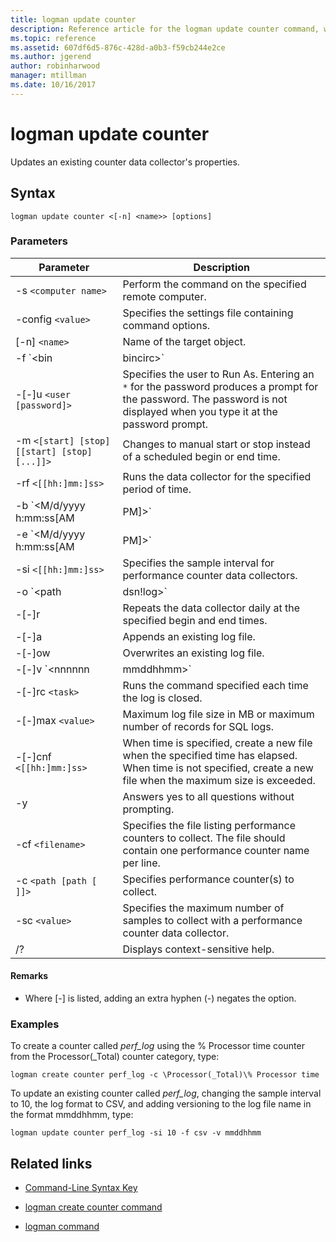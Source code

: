 ```yaml
---
title: logman update counter
description: Reference article for the logman update counter command, which updates an existing counter data collector's properties.
ms.topic: reference
ms.assetid: 607df6d5-876c-428d-a0b3-f59cb244e2ce
ms.author: jgerend
author: robinharwood
manager: mtillman
ms.date: 10/16/2017
---
```


# logman update counter



Updates an existing counter data collector's properties.

## Syntax

```
logman update counter <[-n] <name>> [options]
```

### Parameters


| Parameter | Description |
| --------- | ----------- |
| -s `<computer name>` | Perform the command on the specified remote computer. |
| -config `<value>` | Specifies the settings file containing command options. |
| [-n] `<name>` | Name of the target object. |
| -f `<bin|bincirc>` | Specifies the log format for the data collector. |
| -[-]u `<user [password]>` | Specifies the user to Run As. Entering an `*` for the password produces a prompt for the password. The password is not displayed when you type it at the password prompt. |
| -m `<[start] [stop] [[start] [stop] [...]]>` | Changes to manual start or stop instead of a scheduled begin or end time. |
| -rf `<[[hh:]mm:]ss>` | Runs the data collector for the specified period of time. |
| -b `<M/d/yyyy h:mm:ss[AM|PM]>` | Begins collecting data at the specified time. |
| -e `<M/d/yyyy h:mm:ss[AM|PM]>` | Ends data collection at the specified time. |
| -si `<[[hh:]mm:]ss>` | Specifies the sample interval for performance counter data collectors. |
| -o `<path|dsn!log>` | Specifies the output log file or the DSN and log set name in a SQL database. |
| -[-]r | Repeats the data collector daily at the specified begin and end times. |
| -[-]a | Appends an existing log file. |
| -[-]ow | Overwrites an existing log file. |
| -[-]v `<nnnnnn|mmddhhmm>` | Attaches file versioning information to the end of the log file name. |
| -[-]rc `<task>` | Runs the command specified each time the log is closed. |
| -[-]max `<value>` | Maximum log file size in MB or maximum number of records for SQL logs. |
| -[-]cnf `<[[hh:]mm:]ss>` | When time is specified, create a new file when the specified time has elapsed. When time is not specified, create a new file when the maximum size is exceeded. |
| -y | Answers yes to all questions without prompting. |
| -cf `<filename>` | Specifies the file listing performance counters to collect. The file should contain one performance counter name per line. |
| -c `<path [path [ ]]>` | Specifies performance counter(s) to collect. |
| -sc `<value>` | Specifies the maximum number of samples to collect with a performance counter data collector. |
| /? | Displays context-sensitive help. |

#### Remarks

- Where [-] is listed, adding an extra hyphen (-) negates the option.

### Examples

To create a counter called *perf_log* using the % Processor time counter from the Processor(_Total) counter category, type:

```
logman create counter perf_log -c \Processor(_Total)\% Processor time
```

To update an existing counter called *perf_log*, changing the sample interval to 10, the log format to CSV, and adding versioning to the log file name in the format mmddhhmm, type:

```
logman update counter perf_log -si 10 -f csv -v mmddhhmm
```

## Related links

- [Command-Line Syntax Key](command-line-syntax-key.md)

- [logman create counter command](logman-create-counter.md)

- [logman command](logman.md)
